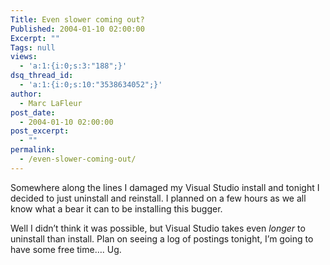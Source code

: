 ```yaml
---
Title: Even slower coming out?
Published: 2004-01-10 02:00:00
Excerpt: ""
Tags: null
views:
  - 'a:1:{i:0;s:3:"188";}'
dsq_thread_id:
  - 'a:1:{i:0;s:10:"3538634052";}'
author:
  - Marc LaFleur
post_date:
  - 2004-01-10 02:00:00
post_excerpt:
  - ""
permalink:
  - /even-slower-coming-out/
---
```

<div class="Section1"> <p>Somewhere along the lines I damaged my Visual Studio install and tonight I decided to just uninstall and reinstall. I planned on a few hours as we all know what a bear it can to be installing this bugger.</p> <p>Well I didn&rsquo;t think it was possible, but Visual Studio takes even <i><span style='font-style:italic'>longer</span></i> to uninstall than install. Plan on seeing a log of postings tonight, I&rsquo;m going to have some free time&hellip;. Ug.</p> <p>&nbsp;</p></div>